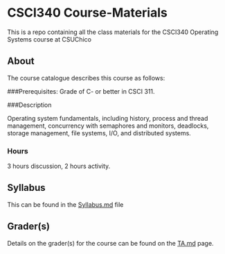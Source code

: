 # CSCI340 Course-Materials

This is a repo containing all the class materials for the CSCI340 Operating Systems course at CSUChico

## About

The course catalogue describes this course as follows:


###Prerequisites:
Grade of C- or better in CSCI 311.

###Description

   Operating system fundamentals, including history, process and thread management, concurrency with semaphores and monitors, deadlocks, storage management, file systems, I/O, and distributed systems.

### Hours
   3 hours discussion, 2 hours activity.

## Syllabus

This can be found in the [Syllabus.md](https://github.com/CSUChico-CSCI340/CSCI340-Course-Materials/blob/master/Syllabus.md "CSCI340 Syllabus") file

## Grader(s)

Details on the grader(s) for the course can be found on the [TA.md](https://github.com/CSUChico-CSCI340/CSCI340-Course-Materials/blob/master/TA.md "CSCI340 Graders") page.
